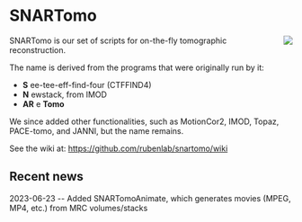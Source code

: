# SNARTomo

<img align="right" src="https://user-images.githubusercontent.com/12241752/222498175-f95029e1-5a6e-4a41-99e5-b035c480468b.png" />

SNARTomo is our set of scripts for on-the-fly tomographic reconstruction. 

The name is derived from the programs that were originally run by it:

  * **S** ee-tee-eff-find-four (CTFFIND4)
  * **N** ewstack, from IMOD
  * **AR** e **Tomo**

We since added other functionalities, such as MotionCor2, IMOD, Topaz, PACE-tomo, and JANNI, but the name remains.

See the wiki at: https://github.com/rubenlab/snartomo/wiki

## Recent news

2023-06-23 -- Added SNARTomoAnimate, which generates movies (MPEG, MP4, etc.) from MRC volumes/stacks
